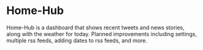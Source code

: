 # Home-Hub

Home-Hub is a dashboard that shows recent tweets and news stories, along with the weather for today. Planned improvements including settings, multiple rss feeds, adding dates to rss feeds, and more.
